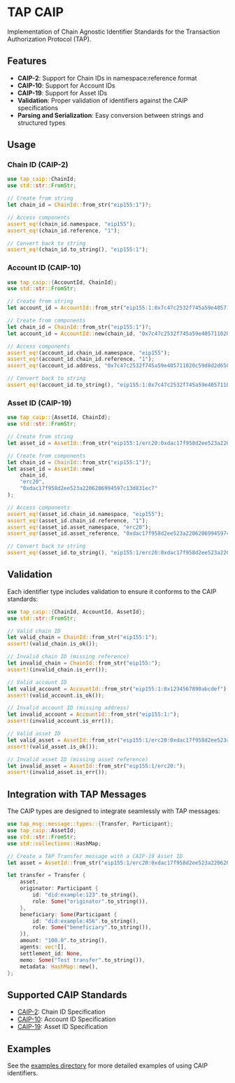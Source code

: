 # TAP CAIP

Implementation of Chain Agnostic Identifier Standards for the Transaction Authorization Protocol (TAP).

## Features

- **CAIP-2**: Support for Chain IDs in namespace:reference format
- **CAIP-10**: Support for Account IDs 
- **CAIP-19**: Support for Asset IDs
- **Validation**: Proper validation of identifiers against the CAIP specifications
- **Parsing and Serialization**: Easy conversion between strings and structured types

## Usage

### Chain ID (CAIP-2)

```rust
use tap_caip::ChainId;
use std::str::FromStr;

// Create from string
let chain_id = ChainId::from_str("eip155:1")?;

// Access components
assert_eq!(chain_id.namespace, "eip155");
assert_eq!(chain_id.reference, "1");

// Convert back to string
assert_eq!(chain_id.to_string(), "eip155:1");
```

### Account ID (CAIP-10)

```rust
use tap_caip::{AccountId, ChainId};
use std::str::FromStr;

// Create from string
let account_id = AccountId::from_str("eip155:1:0x7c47c2532f745a59e405711020c59d8d2d650136")?;

// Create from components
let chain_id = ChainId::from_str("eip155:1")?;
let account_id = AccountId::new(chain_id, "0x7c47c2532f745a59e405711020c59d8d2d650136");

// Access components
assert_eq!(account_id.chain_id.namespace, "eip155");
assert_eq!(account_id.chain_id.reference, "1");
assert_eq!(account_id.address, "0x7c47c2532f745a59e405711020c59d8d2d650136");

// Convert back to string
assert_eq!(account_id.to_string(), "eip155:1:0x7c47c2532f745a59e405711020c59d8d2d650136");
```

### Asset ID (CAIP-19)

```rust
use tap_caip::{AssetId, ChainId};
use std::str::FromStr;

// Create from string
let asset_id = AssetId::from_str("eip155:1/erc20:0xdac17f958d2ee523a2206206994597c13d831ec7")?;

// Create from components
let chain_id = ChainId::from_str("eip155:1")?;
let asset_id = AssetId::new(
    chain_id,
    "erc20",
    "0xdac17f958d2ee523a2206206994597c13d831ec7"
);

// Access components
assert_eq!(asset_id.chain_id.namespace, "eip155");
assert_eq!(asset_id.chain_id.reference, "1");
assert_eq!(asset_id.asset_namespace, "erc20");
assert_eq!(asset_id.asset_reference, "0xdac17f958d2ee523a2206206994597c13d831ec7");

// Convert back to string
assert_eq!(asset_id.to_string(), "eip155:1/erc20:0xdac17f958d2ee523a2206206994597c13d831ec7");
```

## Validation

Each identifier type includes validation to ensure it conforms to the CAIP standards:

```rust
use tap_caip::{ChainId, AccountId, AssetId};
use std::str::FromStr;

// Valid chain ID
let valid_chain = ChainId::from_str("eip155:1");
assert!(valid_chain.is_ok());

// Invalid chain ID (missing reference)
let invalid_chain = ChainId::from_str("eip155:");
assert!(invalid_chain.is_err());

// Valid account ID
let valid_account = AccountId::from_str("eip155:1:0x1234567890abcdef");
assert!(valid_account.is_ok());

// Invalid account ID (missing address)
let invalid_account = AccountId::from_str("eip155:1:");
assert!(invalid_account.is_err());

// Valid asset ID
let valid_asset = AssetId::from_str("eip155:1/erc20:0xdac17f958d2ee523a2206206994597c13d831ec7");
assert!(valid_asset.is_ok());

// Invalid asset ID (missing asset reference)
let invalid_asset = AssetId::from_str("eip155:1/erc20:");
assert!(invalid_asset.is_err());
```

## Integration with TAP Messages

The CAIP types are designed to integrate seamlessly with TAP messages:

```rust
use tap_msg::message::types::{Transfer, Participant};
use tap_caip::AssetId;
use std::str::FromStr;
use std::collections::HashMap;

// Create a TAP Transfer message with a CAIP-19 Asset ID
let asset = AssetId::from_str("eip155:1/erc20:0xdac17f958d2ee523a2206206994597c13d831ec7")?;

let transfer = Transfer {
    asset,
    originator: Participant {
        id: "did:example:123".to_string(),
        role: Some("originator".to_string()),
    },
    beneficiary: Some(Participant {
        id: "did:example:456".to_string(),
        role: Some("beneficiary".to_string()),
    }),
    amount: "100.0".to_string(),
    agents: vec![],
    settlement_id: None,
    memo: Some("Test transfer".to_string()),
    metadata: HashMap::new(),
};
```

## Supported CAIP Standards

- [CAIP-2](https://github.com/ChainAgnostic/CAIPs/blob/master/CAIPs/caip-2.md): Chain ID Specification
- [CAIP-10](https://github.com/ChainAgnostic/CAIPs/blob/master/CAIPs/caip-10.md): Account ID Specification
- [CAIP-19](https://github.com/ChainAgnostic/CAIPs/blob/master/CAIPs/caip-19.md): Asset ID Specification

## Examples

See the [examples directory](./examples) for more detailed examples of using CAIP identifiers.
